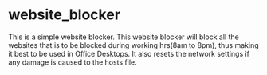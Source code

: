 # website_blocker
This is a simple website blocker. This website blocker will block all the websites that is to be blocked during working hrs(8am to 8pm), thus making it best to be used in Office Desktops. It also resets the network settings if any damage is caused to the hosts file.
